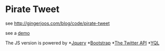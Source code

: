 Pirate Tweet
============

see http://gingerjoos.com/blog/code/pirate-tweet

see a [demo](http://labs.gingerjoos.com/piratetweet/)

The JS version is powered by
*[Jquery](http://jquery.com/)
*[Bootstrap](https://github.com/twitter/bootstrap/)
*[The Twitter API](https://dev.twitter.com/)
*[YQL](http://developer.yahoo.com/yql/)
